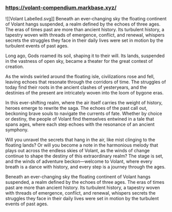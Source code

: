 ### https://volant-compendium.markbase.xyz/
![[Volant Labelled.svg]]
Beneath an ever-changing sky the floating continent of Volant hangs suspended, a realm defined by the echoes of three ages. The eras of times past are more than ancient history. Its turbulent history, a tapestry woven with threads of emergence, conflict, and renewal, whispers secrets the struggles they face in their daily lives were set in motion by the turbulent events of past ages.

Long ago, Gods roamed its soil, shaping it to their will. Its lands, suspended in the vastness of open sky, became a theater for the great contest  of creation. 

As the winds swirled around the floating isle, civilizations rose and fell, leaving echoes that resonate through the corridors of time. The struggles of today find their roots in the ancient clashes of yesteryears, and the destinies of the present are intricately woven into the loom of bygone eras.

In this ever-shifting realm, where the air itself carries the weight of history, heroes emerge to rewrite the saga. The echoes of the past call out, beckoning brave souls to navigate the currents of fate. Whether by choice or destiny, the people of Volant find themselves entwined in a tale that spans ages, where each step echoes with the resonance of an ancient symphony.

Will you unravel the secrets that hang in the air, like mist clinging to the floating lands? Or will you become a note in the harmonious melody that plays out across the endless skies of Volant, as the winds of change continue to shape the destiny of this extraordinary realm? The stage is set, and the winds of adventure beckon—welcome to Volant, where every breath is a dance with history, and every step is a journey through the ages.


Beneath an ever-changing sky the floating continent of Volant hangs suspended, a realm defined by the echoes of three ages. The eras of times past are more than ancient history. Its turbulent history, a tapestry woven with threads of emergence, conflict, and renewal, whispers secrets the struggles they face in their daily lives were set in motion by the turbulent events of past ages.

